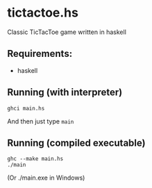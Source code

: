 # tictactoe.hs
Classic TicTacToe game written in haskell

Requirements:
------
* haskell

Running (with interpreter)
------
```
ghci main.hs
```
And then just type `main`

Running (compiled executable)
------
```
ghc --make main.hs
./main
```
(Or ./main.exe in Windows)